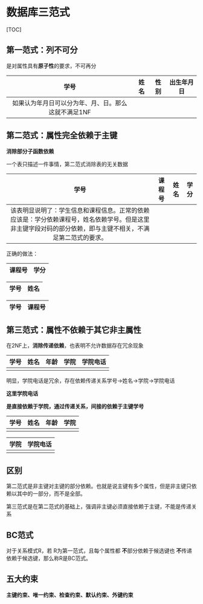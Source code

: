 # 数据库三范式

[TOC]

## 第一范式：列不可分

是对属性具有**原子性**的要求，不可再分

|                        学号                         | 姓名 | 性别 | 出生年月日 |
| :-------------------------------------------------: | :--: | :--: | :--------: |
| 如果认为年月日可以分为年、月、日。那么这就不满足1NF |      |      |            |





## 第二范式：属性完全依赖于主键

**消除部分子函数依赖**

一个表只描述一件事情，第二范式消除表的无关数据

|                             学号                             | 课程号 | 姓名 | 学分 |
| :----------------------------------------------------------: | :----: | ---- | :--: |
| 该表明显说明了：学生信息和课程信息。正常的依赖应该是：学分依赖课程号，姓名依赖学号。但是这里非主键字段对码的部分依赖，即与主键不相关，不满足第二范式的要求。 |        |      |      |



正确的做法：

| 课程号 | 学分 |
| ------ | ---- |

| 学号 | 姓名 |
| ---- | ---- |

| 学号 | 课程号 |
| ---- | ------ |





## 第三范式：属性不依赖于其它非主属性

在2NF上，**消除传递依赖**，也表明不允许数据存在冗余现象



| 学号 | 姓名 | 年龄 | 学院 | 学院电话 |
| ---- | ---- | ---- | ---- | -------- |
|      |      |      |      |          |



明显，学院电话是冗余，存在依赖传递关系学号->姓名->学院->学院电话



**这里学院电话**

**是直接依赖于学院，通过传递关系，间接的依赖于主键学号**



| 学号 | 姓名 | 年龄 | 学院 |
| ---- | ---- | ---- | ---- |
|      |      |      |      |

| 学院 | 学院电话 |
| ---- | -------- |
|      |          |





## 区别

第二范式是非主键对主键的部分依赖。也就是说主键有多个属性，但是非主键只依赖以其中的一部分，而不是全部。

第三范式是在第二范式的基础上，强调非主键必须直接依赖于主键，不能是传递关系







## BC范式

对于关系模式R，若 R为第一范式，且每个属性都 **不**部分依赖于候选键也 **不**传递依赖于候选键，那么称R是BC范式。





## 五大约束

**主键约束、唯一约束、检查约束、默认约束、外键约束**
